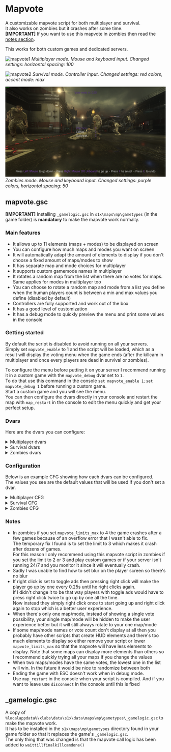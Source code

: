# Mapvote

A customizable mapvote script for both multiplayer and survival.  
It also works on zombies but it crashes after some time.  
**[IMPORTANT]** If you want to use this mapvote in zombies then read the [notes section](#notes).

This works for both custom games and dedicated servers.  

![mapvote1](images/mapvote1.png)
*Multiplayer mode. Mouse and keyboard input. Changed settings: horizontal spacing: 100*

![mapvote2](images/mapvote2.png)
*Survival mode. Controller input. Changed settings: red colors, accent mode: max*

![mapvote3](images/mapvote3.png)
*Zombies mode. Mouse and keyboard input. Changed settings: purple colors, horizontal spacing: 50*

## mapvote.gsc

**[IMPORTANT]** Installing `_gamelogic.gsc` in `s1x\maps\mp\gametypes` (in the game folder) is **mandatory** to make the mapvote work normally.  

### Main features

- It allows up to 11 elements (maps + modes) to be displayed on screen
- You can configure how much maps and modes you want on screen
- It will automatically adapt the amount of elements to display if you don't choose a fixed amount of maps/modes to show
- It has separate map and mode choices for multiplayer
- It supports custom gamemode names in multiplayer
- It rotates a random map from the list when there are no votes for maps. Same applies for modes in multiplayer too
- You can choose to rotate a random map and mode from a list you define when the human players count is between a min and max values you define (disabled by default)
- Controllers are fully supported and work out of the box
- It has a good level of customization
- It has a debug mode to quickly preview the menu and print some values in the console

### Getting started

By default the script is disabled to avoid running on all your servers.  
Simply set `mapvote_enable` to 1 and the script will be loaded, which as a result will display the voting menu when the game ends (after the killcam in multiplayer and once every players are dead in survival or zombies).  

To configure the menu before putting it on your server I recommend running it in a custom game with the `mapvote_debug` dvar set to `1`.  
To do that use this command in the console `set mapvote_enable 1;set mapvote_debug 1` before running a custom game.  
Start a custom game and you will see the menu.  
You can then configure the dvars directly in your console and restart the map with `map_restart` in the console to edit the menu quickly and get your perfect setup.

### Dvars

Here are the dvars you can configure:

<details>
  <summary>Multiplayer dvars</summary>
  
  | Name | Description | Default value | Accepted values |
|---|---|---|---|
| mapvote_enable | Toggle whether the mapvote is activated or not. 0 is off and 1 is on | 0 | 0 or 1 |
| mapvote_debug | Toggle whether the mapvote runs in debug mode or not. This will display the mapvote menu a few seconds after starting the game. 0 is off and 1 is on | 0 | 0 or 1 |
| mapvote_maps | A list of the maps that are available for rotation | Every maps including DLC maps | Any map name. Each map is separated with a colon (:) |
| mapvote_modes | A list of the modes that are available for rotation. The first parameter is how the mode will be displayed, it can be set to anything you like, the second parameter is the name of the cfg file to load | "Team Deathmatch,war:Domination,dom" | Any text followed by a comma (,) and then the cfg name. Each block is separated with a colon (:) |
| mapvote_limits_maps | The amount of maps to display. 0 will handle it automatically | 0 | Any plain number from 0 to `mapvote_limits_max` |
| mapvote_limits_modes | The amount of modes to display. 0 will handle it automatically | 0 | Any plain number from 0 to `mapvote_limits_max` |
| mapvote_limits_max | The maximum amount of elements to display (maps + modes) | 11 | Any plain number |
| mapvote_colors_selected | The color of the text when hovered or selected. This is also the color of the votes count | blue | red, green, yellow, blue, cyan, purple, white, grey, gray, black |
| mapvote_colors_unselected | The color of the text when not hovered and not selected | white | red, green, yellow, blue, cyan, purple, white, grey, gray, black |
| mapvote_colors_timer | The color of the timer as long as it has more than 5 seconds remaining | blue | red, green, yellow, blue, cyan, purple, white, grey, gray, black |
| mapvote_colors_timer_low | The color of the timer when it has 5 or less seconds remaining | red | red, green, yellow, blue, cyan, purple, white, grey, gray, black |
| mapvote_colors_help_text | The color of the help text at the bottom explaining how to use the menu | white | red, green, yellow, blue, cyan, purple, white, grey, gray, black |
| mapvote_colors_help_accent | The color of the accented text of the help text at the bottom | blue | red, green, yellow, blue, cyan, purple, white, grey, gray, black |
| mapvote_colors_help_accent_mode | The accenting mode for the help text. `standard` only puts the accent color on the button to press and `max` puts it on both the buttons and the action it does | standard | standard or max |
| mapvote_sounds_menu_enabled | Toggle whether the mapvote menu sounds are enabled or not. 0 is off and 1 is on | 1 | 0 or 1 |
| mapvote_sounds_timer_enabled | Toggle whether the timer will start making a beeping sound every second when there's 5 or less seconds remaining to vote or not. 0 is off and 1 is on | 1 | 0 or 1 |
| mapvote_vote_time | The time the vote lasts (in seconds) | 30 | Any plain number above 5 |
| mapvote_horizontal_spacing | The horizontal spacing between the map/mode names on the left and the vote counts on the right. I recommend setting this value according to the longest map or mode name length so that it doesn't overlap with the vote counts | 75 | Any plain number |
| mapvote_default_rotation_maps | A list of the maps that are available for default rotation | "Detroit:Greenband:Terrace" | Any map name. Each map is separated with a colon (:) |
| mapvote_default_rotation_modes  | A list of the modes that are available for default rotation. It needs to be a valid gametype | "tdm" | Any gametype. Each gametype is separated with a colon (:) |
| mapvote_default_rotation_min_players | The minimum amount of human players required to rotate the default rotation instead of showing the mapvote. If the human players count is smaller than this then it will display the mapvote | 0 | Any plain number from 0 to 18 |
| mapvote_default_rotation_max_players | The maximum amount of human players required to rotate the default rotation instead of showing the mapvote. If the human players count is higher than this then it will display the mapvote | 0 | Any plain number from 0 to 18 |
  
</details>

<details>
  <summary>Survival dvars</summary>
  
  | Name | Description | Default value | Accepted values |
|---|---|---|---|
| mapvote_enable | Toggle whether the mapvote is activated or not. 0 is off and 1 is on | 0 | 0 or 1 |
| mapvote_debug | Toggle whether the mapvote runs in debug mode or not. This will display the mapvote menu a few seconds after starting the game. 0 is off and 1 is on | 0 | 0 or 1 |
| mapvote_maps | A list of the maps that are available for rotation | Every maps including DLC maps | Any map name. Each map is separated with a colon (:) |
| mapvote_limits_max | The maximum amount of maps to display | 10 | Any plain number |
| mapvote_colors_selected | The color of the text when hovered or selected. This is also the color of the votes count | blue | red, green, yellow, blue, cyan, purple, white, grey, gray, black |
| mapvote_colors_unselected | The color of the text when not hovered and not selected | white | red, green, yellow, blue, cyan, purple, white, grey, gray, black |
| mapvote_colors_timer | The color of the timer as long as it has more than 5 seconds remaining | blue | red, green, yellow, blue, cyan, purple, white, grey, gray, black |
| mapvote_colors_timer_low | The color of the timer when it has 5 or less seconds remaining | red | red, green, yellow, blue, cyan, purple, white, grey, gray, black |
| mapvote_colors_help_text | The color of the help text at the bottom explaining how to use the menu | white | red, green, yellow, blue, cyan, purple, white, grey, gray, black |
| mapvote_colors_help_accent | The color of the accented text of the help text at the bottom | blue | red, green, yellow, blue, cyan, purple, white, grey, gray, black |
| mapvote_colors_help_accent_mode | The accenting mode for the help text. `standard` only puts the accent color on the button to press and `max` puts it on both the buttons and the action it does | standard | standard or max |
| mapvote_sounds_menu_enabled | Toggle whether the mapvote menu sounds are enabled or not. 0 is off and 1 is on | 1 | 0 or 1 |
| mapvote_sounds_timer_enabled | Toggle whether the timer will start making a beeping sound every second when there's 5 or less seconds remaining to vote or not. 0 is off and 1 is on | 1 | 0 or 1 |
| mapvote_vote_time | The time the vote lasts (in seconds) | 30 | Any plain number above 5 |
| mapvote_horizontal_spacing | The horizontal spacing between the map/mode names on the left and the vote counts on the right. I recommend setting this value according to the longest map or mode name length so that it doesn't overlap with the vote counts | 75 | Any plain number |
| mapvote_default_rotation_maps | A list of the maps that are available for default rotation | "Bio Lab:Retreat:Detroit:Ascend" | Any map name. Each map is separated with a colon (:) |
| mapvote_default_rotation_min_players | The minimum amount of human players required to rotate the default rotation instead of showing the mapvote. If the human players count is smaller than this then it will display the mapvote | 0 | Any plain number from 0 to 18 |
| mapvote_default_rotation_max_players | The maximum amount of human players required to rotate the default rotation instead of showing the mapvote. If the human players count is higher than this then it will display the mapvote | 0 | Any plain number from 0 to 18 |
  
</details>

<details>
  <summary>Zombies dvars</summary>
  
  | Name | Description | Default value | Accepted values |
|---|---|---|---|
| mapvote_enable | Toggle whether the mapvote is activated or not. 0 is off and 1 is on | 0 | 0 or 1 |
| mapvote_debug | Toggle whether the mapvote runs in debug mode or not. This will display the mapvote menu a few seconds after starting the game. 0 is off and 1 is on | 0 | 0 or 1 |
| mapvote_maps | A list of the maps that are available for rotation | Every maps including DLC maps | Any map name. Each map is separated with a colon (:) |
| mapvote_limits_max | The maximum amount of maps to display | 3 | Any plain number up to 4 |
| mapvote_colors_selected | The color of the text when hovered or selected. This is also the color of the votes count | blue | red, green, yellow, blue, cyan, purple, white, grey, gray, black |
| mapvote_colors_unselected | The color of the text when not hovered and not selected | white | red, green, yellow, blue, cyan, purple, white, grey, gray, black |
| mapvote_colors_timer | The color of the timer as long as it has more than 5 seconds remaining | blue | red, green, yellow, blue, cyan, purple, white, grey, gray, black |
| mapvote_colors_timer_low | The color of the timer when it has 5 or less seconds remaining | red | red, green, yellow, blue, cyan, purple, white, grey, gray, black |
| mapvote_colors_help_text | The color of the help text at the bottom explaining how to use the menu | white | red, green, yellow, blue, cyan, purple, white, grey, gray, black |
| mapvote_colors_help_accent | The color of the accented text of the help text at the bottom | blue | red, green, yellow, blue, cyan, purple, white, grey, gray, black |
| mapvote_colors_help_accent_mode | The accenting mode for the help text. `standard` only puts the accent color on the button to press and `max` puts it on both the buttons and the action it does | standard | standard or max |
| mapvote_sounds_menu_enabled | Toggle whether the mapvote menu sounds are enabled or not. 0 is off and 1 is on | 1 | 0 or 1 |
| mapvote_sounds_timer_enabled | Toggle whether the timer will start making a beeping sound every second when there's 5 or less seconds remaining to vote or not. 0 is off and 1 is on | 1 | 0 or 1 |
| mapvote_vote_time | The time the vote lasts (in seconds) | 30 | Any plain number above 5 |
| mapvote_horizontal_spacing | The horizontal spacing between the map/mode names on the left and the vote counts on the right. I recommend setting this value according to the longest map or mode name length so that it doesn't overlap with the vote counts | 75 | Any plain number |
| mapvote_default_rotation_maps | A list of the maps that are available for default rotation | "Outbreak" | Any map name. Each map is separated with a colon (:) |
| mapvote_default_rotation_min_players | The minimum amount of human players required to rotate the default rotation instead of showing the mapvote. If the human players count is smaller than this then it will display the mapvote | 0 | Any plain number from 0 to 18 |
| mapvote_default_rotation_max_players | The maximum amount of human players required to rotate the default rotation instead of showing the mapvote. If the human players count is higher than this then it will display the mapvote | 0 | Any plain number from 0 to 18 |
  
</details>

### Configuration

Below is an example CFG showing how each dvars can be configured.  
The values you see are the default values that will be used if you don't set a dvar.  

<details>
  <summary>Multiplayer CFG</summary>

  ```c
set mapvote_enable 1
set mapvote_maps "Ascend:Bio Lab:Comeback:Defender:Detroit:Greenband:Horizon:Instinct:Recovery:Retreat:Riot:Solar:Terrace:Atlas Gorge:Chop Shop:Climate:Compound:Core:Drift:Fracture:Kremlin:Overload:Parliament:Perplex:Quarantine:Sideshow:Site 244:Skyrise:Swarm:Urban"
set mapvote_modes "Team Deathmatch,war:Domination,dom"
set mapvote_limits_maps 0
set mapvote_limits_modes 0
set mapvote_limits_max 11
set mapvote_colors_selected "blue"
set mapvote_colors_unselected "white"
set mapvote_colors_timer "blue"
set mapvote_colors_timer_low "red"
set mapvote_colors_help_text "white"
set mapvote_colors_help_accent "blue"
set mapvote_colors_help_accent_mode "standard"
set mapvote_sounds_menu_enabled 1
set mapvote_sounds_timer_enabled 1
set mapvote_vote_time 30
set mapvote_horizontal_spacing 75
set mapvote_default_rotation_maps "Detroit:Greenband:Terrace"
set mapvote_default_rotation_modes "tdm"
set mapvote_default_rotation_min_players 0
set mapvote_default_rotation_max_players 0
```

Here are some pre-set values if you want to quickly copy/paste something

| Description | Value |
|---|---|
| All base game maps | "Ascend:Bio Lab:Comeback:Defender:Detroit:Greenband:Horizon:Instinct:Recovery:Retreat:Riot:Solar:Terrace" |
| All DLC maps | "Atlas Gorge:Chop Shop:Climate:Compound:Core:Drift:Fracture:Kremlin:Overload:Parliament:Perplex:Quarantine:Sideshow:Site 244:Skyrise:Swarm:Urban" |
| Classic modes | "Team Deathmatch,tdm:Domination,dom:Hardpoint,koth" |
| Alternative modes | "Kill Confirmed,conf:Capture the Flag,ctf" |
| FFA 24/7 | "Free for All,dm" |
| SND 24/7 | "Search & Destroy,sd" |
| Search & Rescue 24/7 | "Search & Rescue,sr" |
| Infected 24/7 | "Infected,infect" |

</details>

<details>
  <summary>Survival CFG</summary>

  ```c
set mapvote_enable 1
set mapvote_maps "Bio Lab:Retreat:Detroit:Ascend:Horizon:Comeback:Terrace:Instinct:Greenband:Solar:Recovery:Defender:Riot:Sideshow:Core:Drift:Urban"
set mapvote_limits_max 10
set mapvote_colors_selected "blue"
set mapvote_colors_unselected "white"
set mapvote_colors_timer "blue"
set mapvote_colors_timer_low "red"
set mapvote_colors_help_text "white"
set mapvote_colors_help_accent "blue"
set mapvote_colors_help_accent_mode "standard"
set mapvote_sounds_menu_enabled 1
set mapvote_sounds_timer_enabled 1
set mapvote_vote_time 30
set mapvote_horizontal_spacing 75
set mapvote_default_rotation_maps "Bio Lab:Retreat:Detroit:Ascend"
set mapvote_default_rotation_min_players 0
set mapvote_default_rotation_max_players 0
```

Here are some pre-set values if you want to quickly copy/paste something

| Description | Value |
|---|---|
| Tier 1 maps | "Bio Lab:Retreat:Detroit:Ascend" |
| Tier 2 maps | "Horizon:Comeback:Terrace:Instinct" |
| Tier 3 maps | "Greenband:Solar:Recovery:Defender" |
| Tier 4 maps | "Riot" |
| All DLC maps | "Sideshow:Core:Drift:Urban" |

</details>

</details>

<details>
  <summary>Zombies CFG</summary>

  ```c
set mapvote_enable 1
set mapvote_maps "Outbreak:Infection:Carrier:Descent"
set mapvote_limits_max 3
set mapvote_colors_selected "blue"
set mapvote_colors_unselected "white"
set mapvote_colors_timer "blue"
set mapvote_colors_timer_low "red"
set mapvote_colors_help_text "white"
set mapvote_colors_help_accent "blue"
set mapvote_colors_help_accent_mode "standard"
set mapvote_sounds_menu_enabled 1
set mapvote_sounds_timer_enabled 1
set mapvote_vote_time 30
set mapvote_horizontal_spacing 75
set mapvote_default_rotation_maps "Outbreak"
set mapvote_default_rotation_min_players 0
set mapvote_default_rotation_max_players 0
```

</details>

### Notes

- In zombies if you set `mapvote_limits_max` to 4 the game crashes after a few games because of an overflow error that I wasn't able to fix.  
The temporary fix I found is to set the limit to 3 which makes it crash after dozens of games.  
For this reason I only recommend using this mapvote script in zombies if you set the limit to 2 or 3 and play custom games or if your server isn't running 24/7 and you monitor it since it will eventually crash.
- Sadly I was unable to find how to set blur on the player screen so there's no blur
- If right click is set to toggle ads then pressing right click will make the player go up by one every 0.25s until he right clicks again.  
If I didn't change it to be that way players with toggle ads would have to press right click twice to go up by one all the time.  
Now instead they simply right click once to start going up and right click again to stop which is a better user experience.
- When there's only one map/mode, instead of showing a single vote possibility, your single map/mode will be hidden to make the user experience better but it will still always rotate to your one map/mode
- If some map/mode names or vote count don't display at all then you probably have other scripts that create HUD elements and there's too much elements to display so either remove your script or lower `mapvote_limits_max` so that the mapvote will have less elements to display. Note that some maps can display more elements than others so I recommend quickly trying all your maps if you change the values
- When two maps/modes have the same votes, the lowest one in the list will win. In the future it would be nice to randomize between both
- Ending the game with ESC doesn't work when in debug mode.  
Use `map_restart` in the console when your script is compiled. And if you want to leave use `disconnect` in the console until this is fixed  

## _gamelogic.gsc

A copy of `%localappdata%\xlabs\data\s1x\data\maps\mp\gametypes\_gamelogic.gsc` to make the mapvote work.  
It has to be installed in the `s1x\maps\mp\gametypes` directory found in your game folder so that it replaces the game's `_gamelogic.gsc`.  
The only thing that was changed is that the mapvote call logic has been added to `waittillfinalkillcamdone()`
